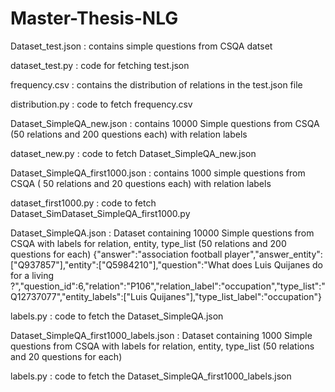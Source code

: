 # Master-Thesis-NLG

Dataset_test.json : contains simple questions from CSQA datset

dataset_test.py : code for fetching test.json


frequency.csv : contains the distribution of relations in the test.json file

distribution.py : code to fetch frequency.csv


Dataset_SimpleQA_new.json : contains 10000 Simple questions from CSQA (50 relations and 200 questions each) with relation labels

dataset_new.py : code to fetch Dataset_SimpleQA_new.json

Dataset_SimpleQA_first1000.json : contains 1000 simple questions from CSQA ( 50 relations and 20 questions each) with relation labels

dataset_first1000.py : code to fetch Dataset_SimDataset_SimpleQA_first1000.py


Dataset_SimpleQA.json : Dataset containing 10000 Simple questions from CSQA with labels for relation, entity, type_list (50 relations and 200 questions for each)
{"answer":"association football player","answer_entity":["Q937857"],"entity":["Q5984210"],"question":"What does Luis Quijanes do for a living ?","question_id":6,"relation":"P106","relation_label":"occupation","type_list":"Q12737077","entity_labels":["Luis Quijanes"],"type_list_label":"occupation"}

labels.py : code to fetch the Dataset_SimpleQA.json


Dataset_SimpleQA_first1000_labels.json : Dataset containing 1000 Simple questions from CSQA with labels for relation, entity, type_list (50 relations and 20 questions for each)

labels.py : code to fetch the Dataset_SimpleQA_first1000_labels.json


